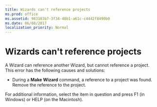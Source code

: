 ```yaml
---
title: Wizards can't reference projects
ms.prod: office
ms.assetid: 983103b7-3f34-48b1-a61c-c4442f8490b0
ms.date: 06/08/2017
localization_priority: Normal
---
```



# Wizards can't reference projects
A Wizard can reference another Wizard, but cannot reference a project. This error has the following causes and solutions:


- During a  **Make** **Wizard** command, a reference to a project was found. Remove the reference to the project.
    

For additional information, select the item in question and press F1 (in Windows) or HELP (on the Macintosh).

